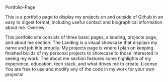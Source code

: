 Portfolio-Page

This is a portfolio page to display my projects on and outside of Github in an easy to digest format, including useful contact and biographical information about me.
Overiew

This portfolio site consists of three basic pages, a landing, projects page, and about me section. The Landing is a visual showcase that displays my name and job title proudly. My projects page is where I plan on keeping finished builds of my personal projects to showcase to those interested in seeing my work. The about me section features some highlights of my experience, education, tech stack, and what drives me to create.
License
You are free to use and modify any of the code in my work for your own projects!

